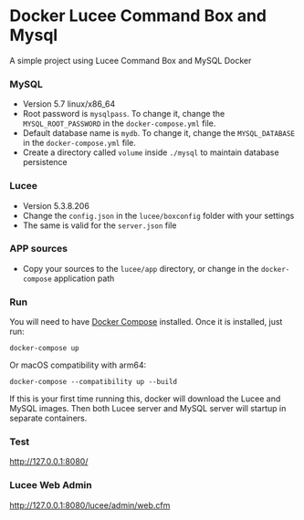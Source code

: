 # Docker Lucee Command Box and Mysql

A simple project using Lucee Command Box and MySQL Docker

### MySQL

* Version 5.7 linux/x86_64
* Root password is `mysqlpass`. To change it, change the `MYSQL_ROOT_PASSWORD`
  in the `docker-compose.yml` file.
* Default database name is `mydb`. To change it, change the `MYSQL_DATABASE`
  in the `docker-compose.yml` file.
* Create a directory called `volume` inside `./mysql` to maintain database persistence

### Lucee

* Version 5.3.8.206
* Change the `config.json` in the `lucee/boxconfig` folder with your settings
* The same is valid for the `server.json` file 

### APP sources

* Copy your sources to the `lucee/app` directory, or change in the `docker-compose` application path

### Run

You will need to have [Docker Compose][docker-compose] installed. Once it is installed, just run:

```
docker-compose up
```

Or macOS compatibility with arm64:

```
docker-compose --compatibility up --build
```

If this is your first time running this, docker will download the Lucee and MySQL images. 
Then both Lucee server and MySQL server will startup in separate containers.

### Test

http://127.0.0.1:8080/

### Lucee Web Admin

http://127.0.0.1:8080/lucee/admin/web.cfm

[docker-compose]: https://docs.docker.com/compose/